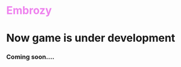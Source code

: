 # <font style="color:violet;">Embrozy </font>

# Now game is under development

### Coming soon....
